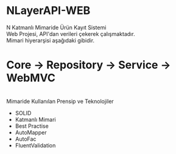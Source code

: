 # NLayerAPI-WEB
N Katmanlı Mimaride Ürün Kayıt Sistemi
<br/>
Web Projesi, API'dan verileri çekerek çalışmaktadır. 
<br/>
Mimari hiyerarşisi aşağıdaki gibidir.
<br>
<h1>Core -> Repository -> Service -> WebMVC </h1>
<br>
Mimaride Kullanılan Prensip ve Teknolojiler<br>
<ul class="list-group list-group-flush">
  <li class="list-group-item">SOLID</li>
  <li class="list-group-item">Katmanlı Mimari</li>
  <li class="list-group-item">Best Practise</li>
  <li class="list-group-item">AutoMapper</li>
  <li class="list-group-item">AutoFac</li>
    <li class="list-group-item">FluentValidation</li>
</ul>
